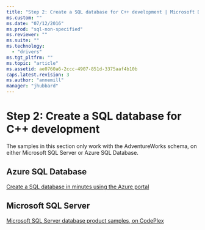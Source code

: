 ```yaml
---
title: "Step 2: Create a SQL database for C++ development | Microsoft Docs"
ms.custom: ""
ms.date: "07/12/2016"
ms.prod: "sql-non-specified"
ms.reviewer: ""
ms.suite: ""
ms.technology: 
  - "drivers"
ms.tgt_pltfrm: ""
ms.topic: "article"
ms.assetid: ae0760a6-2ccc-4907-851d-3375aaf4b10b
caps.latest.revision: 3
ms.author: "annemill"
manager: "jhubbard"
---
```

# Step 2: Create a SQL database for C++ development
The samples in this section only work with the AdventureWorks schema, on either Microsoft SQL Server or Azure SQL Database.  
 
 ## Azure SQL Database
 [Create a SQL database in minutes using the Azure portal](https://azure.microsoft.com/documentation/articles/sql-database-get-started/)
 
 ## Microsoft SQL Server 
 [Microsoft SQL Server database product samples, on CodePlex](http://msftdbprodsamples.codeplex.com/)